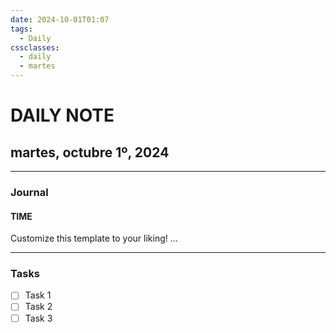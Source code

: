 ```yaml
---
date: 2024-10-01T01:07
tags:
  - Daily
cssclasses:
  - daily
  - martes
---
```

# DAILY NOTE
## martes, octubre 1º, 2024
***
### Journal
#### TIME
Customize this template to your liking!
...
***
### Tasks
- [ ] Task 1
- [ ] Task 2
- [ ] Task 3